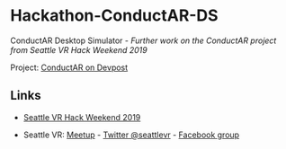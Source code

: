 # Hackathon-ConductAR-DS
ConductAR Desktop Simulator - _Further work on the ConductAR project from Seattle VR Hack Weekend 2019_

Project: [ConductAR on Devpost](https://devpost.com/software/conductar)

## Links
* [Seattle VR Hack Weekend 2019](https://www.eventbrite.com/e/seattle-vr-hack-weekend-vr-for-a-human-connection-tickets-60977837353#)

* Seattle VR: [Meetup](https://www.meetup.com/Seattle-VR-Demos-Experiences/)  -  [Twitter @seattlevr](https://twitter.com/seattlevr)  -  [Facebook group](https://www.facebook.com/groups/seattlevrar/)

